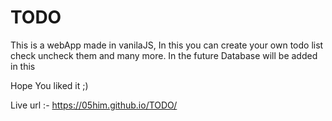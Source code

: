 # TODO

This is a webApp made in vanilaJS, In this you can create your own todo list check uncheck them and many more.
In the future Database will be added in this 

Hope You liked it ;)


Live url :- https://05him.github.io/TODO/
